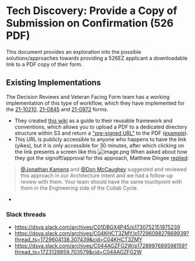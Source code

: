 # Tech Discovery: Provide a Copy of Submission on Confirmation (526 PDF)

This document provides an exploration into the possible solutions/approaches towards providing a 526EZ applicant a downloadable link to a PDF copy of their form.

## Existing Implementations
The Decision Reviews and Veteran Facing Form team has a working implementation of this type of workflow, which they have implemented for the [21-10210](https://staging.va.gov/supporting-forms-for-claims/lay-witness-statement-form-21-10210/introduction), [21-0845](https://staging.va.gov/supporting-forms-for-claims/third-party-authorization-form-21-0845/) and [21-0972](https://staging.va.gov/supporting-forms-for-claims/alternate-signer-form-21-0972/introduction) forms. 
- They created [this wiki](https://github.com/department-of-veterans-affairs/vets-api/blob/master/modules/simple_forms_api/app/services/simple_forms_api/form_remediation/docs/form_submission_pdf_backups.md) as a guide to their reusable framework and conventions, which allows you to upload a PDF to a dedicated directory structure within S3 and return a ["pre-signed URL"](https://github.com/department-of-veterans-affairs/vets-api/blob/master/modules/simple_forms_api/app/services/simple_forms_api/form_remediation/docs/form_submission_pdf_backups.md#s3-pre-signed-url-retrieval) to the PDF ([example](https://dsva-vagov-staging-vff-simple-forms.s3.us-gov-west-1.amazonaws.com/submission/1.03.25-Form21-0972/1.03.25_form_21-0972_vagov_8ecdc0eb-486e-4c16-b08b-2eca2119cf87.pdf?response-content-disposition=attachment;%20filename=%221.03.25_form_21-0972_vagov_8ecdc0eb-486e-4c16-b08b-2eca2119cf87.pdf%22&X-Amz-Algorithm=AWS4-HMAC-SHA256&X-Amz-Credential=ASIAQD72FDTFUZFOSFPQ/20250103/us-gov-west-1/s3/aws4_request&X-Amz-Date=20250103T225711Z&X-Amz-Expires=1800&X-Amz-Security-Token=FwoDYXdzEPX//////////wEaDPdjW9xEOJvPLbANRCK6BO05jTNK6ebCOXpjp6O1vv2xAth/iKNOyPwibnA1VtcYJAprA8W/m9W0Gb0rw1swYKfQrRL%2bZw5CnR%2bxg2BMBcgUakCiw0ARIDAiUVHBRedgKqH9Kf1vrl09M3neE7aa%2b5MfmElYBAsRAV1sT32uT/JXt6P9Vu9aevP5ZfKVa3AZMOPq3BRXNd52XYX2f1IAQ1BnxW0K01yZ9xpLs0kegqRRjtllUZxFpzMpovDxL03YnEyBm1wGGSBGNsuXrS2IC3cgYSAiSsqSlHomEU9G2uBHllCHJFoTk3t6ZZsZhxQA84WimqQRR%2bqI5OTWLAT4uDUo2V69QrnLhW0pM6FbelEFd9O11W0uAzGq7e/EjDcgFb1Hjvgbizjll/CYhHyTagabfqVLWX9W8Bk/PG4KCjPOJx3u6ZFOrce/H4WsszHp4LYskSaS2Luq87W10QSxeXzuo/%2bX5PFqmOYoKPVm2FUmhdCI4wt%2bkZYPT/PH%2bbF2Rvp/GYRJ6DxAN4bWT2O8aewdN98KEoaoOLqd3MyO9GzHaUZl8zZqsT2HB6FQcdTU2MQxuM14eY9fxlqzBVI7YQLAw9omu1XrADcDN0aSy6LgeVmn81G4%2b/bWtWmdoHzlTZYzPrGezkjcC3yPMqP6lr42V3RbiMayTJjo4w4GJlm1nmRJFUNzuX3X3VqaAx5yVS19K%2bsoulvI3TT6HVeKz6PKXO/BD8nCrdWIdMVfDqaA6K9Vg0/kDcwTOVquufanzJmWoDD46BfWUijH1uG7BjIqtQUN3LV1Ox8IMjf4OTfUbMconhc7RBOVYjSmKv2oIa3a/8wg/C/g1aAy&X-Amz-SignedHeaders=host&X-Amz-Signature=07fede1b5b02ac30d373ec10dd9f9bba182793095d2f6cbd7d9bbef16b501e77)). 
- This URL is publicly accessible to anyone who happens to have the link (yikes), but it is only accessible for 30 minutes, after which clicking on the link presents a screen like this
![image.png](https://files.slack.com/files-pri/T03FECE8V-F086U39MY0P/image.png?is_viewed=1)
When asked about how they got the signoff/approval for this approach, Matthew Dingee [replied](https://dsva.slack.com/archives/C044AGZFG2W/p1736181091595889?thread_ts=1723128859.703579&cid=C044AGZFG2W):
> [@Jonathan Kamens](https://dsva.slack.com/team/U05PJC78K7B) and [@Don McCaughey](https://dsva.slack.com/team/U06PCD1R0EL) suggested and reviewed this approach in our Architecture Intent and we had a follow-up review with them. Your team should have the same touchpoint with them in the Engineering side of the Collab Cycle.
- 

### Slack threads
- https://dsva.slack.com/archives/C01DBGX4P45/p1730752151975239
- https://dsva.slack.com/archives/C04KHCT3ZMY/p1729609827669939?thread_ts=1729604138.307439&cid=C04KHCT3ZMY
- https://dsva.slack.com/archives/C044AGZFG2W/p1728997689598159?thread_ts=1723128859.703579&cid=C044AGZFG2W

